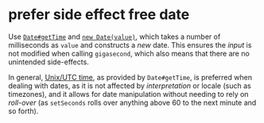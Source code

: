 # prefer side effect free date

Use [`Date#getTime`](https://developer.mozilla.org/en-US/docs/Web/JavaScript/Reference/Global_Objects/Date/getTime)
and [`new Date(value)`](https://developer.mozilla.org/en-US/docs/Web/JavaScript/Reference/Global_Objects/Date#Syntax),
which takes a number of milliseconds as `value` and constructs a _new_ date.
This ensures the _input_ is not modified when calling `gigasecond`, which
also means that there are no unintended side-effects.

In general, [Unix/UTC time](https://en.wikipedia.org/wiki/Unix_time),
as provided by `Date#getTime`, is preferred when dealing with dates, as it is
not affected by _interpretation_ or locale (such as timezones), and it allows
for date manipulation without needing to rely on _roll-over_ (as `setSeconds`
rolls over anything above 60 to the next minute and so forth).
